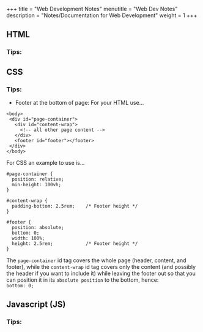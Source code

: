 +++
title = "Web Development Notes"
menutitle = "Web Dev Notes"
description = "Notes/Documentation for Web Development"
weight = 1
+++

## HTML

### Tips:

## CSS

### Tips:

- Footer at the bottom of page: For your HTML use...

```
<body>
 <div id="page-container">
   <div id="content-wrap">
     <!-- all other page content -->
   </div>
   <footer id="footer"></footer>
 </div>
</body>
```

For CSS an example to use is...

```
#page-container {
  position: relative;
  min-height: 100vh;
}

#content-wrap {
  padding-bottom: 2.5rem;    /* Footer height */
}

#footer {
  position: absolute;
  bottom: 0;
  width: 100%;
  height: 2.5rem;            /* Footer height */
}
```

The `page-container` id tag covers the whole page (header, content, and footer), while the `content-wrap` id tag covers only the content (and possibly the header if you want to include it) while leaving the footer out so that you can position it in its `absolute position` to the bottom, hence: <br/>  `bottom: 0;`

## Javascript (JS)

### Tips:
